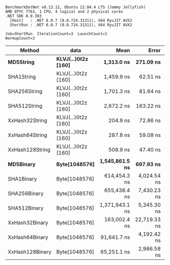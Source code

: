 ```

BenchmarkDotNet v0.13.12, Ubuntu 22.04.4 LTS (Jammy Jellyfish)
AMD EPYC 7763, 1 CPU, 4 logical and 2 physical cores
.NET SDK 8.0.303
  [Host]   : .NET 8.0.7 (8.0.724.31311), X64 RyuJIT AVX2
  ShortRun : .NET 8.0.7 (8.0.724.31311), X64 RyuJIT AVX2

Job=ShortRun  IterationCount=3  LaunchCount=1  
WarmupCount=3  

```
| Method          | data                | Mean           | Error        | StdDev      | Min            | Max            | Gen0   | Allocated |
|---------------- |-------------------- |---------------:|-------------:|------------:|---------------:|---------------:|-------:|----------:|
| **MD5String**       | **KLVJ(...)0t2z [160]** |     **1,313.0 ns** |    **271.09 ns** |    **14.86 ns** |     **1,303.8 ns** |     **1,330.2 ns** | **0.0134** |    **1128 B** |
| SHA1String      | KLVJ(...)0t2z [160] |     1,459.9 ns |     62.51 ns |     3.43 ns |     1,456.0 ns |     1,462.4 ns | 0.0153 |    1416 B |
| SHA256String    | KLVJ(...)0t2z [160] |     1,701.3 ns |     81.64 ns |     4.48 ns |     1,697.7 ns |     1,706.3 ns | 0.0210 |    1856 B |
| SHA512String    | KLVJ(...)0t2z [160] |     2,672.2 ns |    163.22 ns |     8.95 ns |     2,664.1 ns |     2,681.8 ns | 0.0381 |    3240 B |
| XxHash32String  | KLVJ(...)0t2z [160] |       204.9 ns |     72.86 ns |     3.99 ns |       200.6 ns |       208.6 ns | 0.0069 |     584 B |
| XxHash64String  | KLVJ(...)0t2z [160] |       287.8 ns |     59.08 ns |     3.24 ns |       285.8 ns |       291.6 ns | 0.0086 |     728 B |
| XxHash128String | KLVJ(...)0t2z [160] |       508.9 ns |     47.40 ns |     2.60 ns |       507.3 ns |       511.9 ns | 0.0134 |    1128 B |
| **MD5Binary**       | **Byte[1048576]**       | **1,545,861.5 ns** |    **697.93 ns** |    **38.26 ns** | **1,545,834.1 ns** | **1,545,905.2 ns** |      **-** |      **41 B** |
| SHA1Binary      | Byte[1048576]       |   614,454.3 ns |  4,024.54 ns |   220.60 ns |   614,199.6 ns |   614,582.1 ns |      - |      49 B |
| SHA256Binary    | Byte[1048576]       |   655,438.4 ns |  7,430.23 ns |   407.28 ns |   655,154.1 ns |   655,904.9 ns |      - |      57 B |
| SHA512Binary    | Byte[1048576]       | 1,371,943.1 ns |  5,345.30 ns |   292.99 ns | 1,371,628.9 ns | 1,372,208.8 ns |      - |      89 B |
| XxHash32Binary  | Byte[1048576]       |   163,002.4 ns | 22,719.33 ns | 1,245.32 ns |   162,270.4 ns |   164,440.3 ns |      - |      32 B |
| XxHash64Binary  | Byte[1048576]       |    91,641.7 ns |  4,192.42 ns |   229.80 ns |    91,381.6 ns |    91,817.3 ns |      - |      32 B |
| XxHash128Binary | Byte[1048576]       |    65,251.1 ns |  2,986.58 ns |   163.70 ns |    65,062.0 ns |    65,346.0 ns |      - |      40 B |
